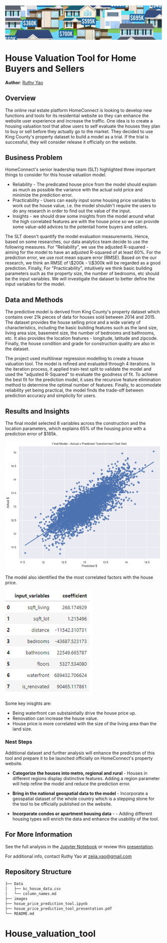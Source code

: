 ![front_image](./images/front_image.PNG)

# House Valuation Tool for Home Buyers and Sellers

**Author**: [Ruthy Yao](mailto:zejia.yao@gmail.com)

## Overview

The online real estate platform HomeConnect is looking to develop new functions and tools for its residential website so they can enhance the website user experience and increase the traffic. One idea is to create a housing valuation tool that allow users to self evaluate the houses they plan to buy or sell before they actually go to the market. They decided to use King County's property dataset to build a model as a trial. If the trial is successful, they will consider release it officially on the website. 

## Business Problem
HomeConnect's senior leadership team (SLT) highlighted three important things to consider for this house valuation model.  

* Reliability - The predicated house price from the model should explain as much as possible the variance with the actual sold price and minimize the prediction error. 
* Practicability - Users can easily input some housing price variables to work out the house value, i.e. the model shouldn't require the users to do any research in order to find out the value of the input.
* Insights - we should draw some insights from the model around what the high correlated features are with the house price so we can provide some value-add advices to the potentail home buyers and sellers.

The SLT doesn't quantify the model evaluation measurements. Hence, based on some researches, our data analytics team decide to use the following measures. For "Reliability", we use the adjusted R-squared - aiming for the model to have an adjusted R-squared of at least 60%. For the prediction error, we use root mean square error (RMSE). Based on the our research, we think an RMSE of \\$200k - \\$300k will be regarded as a good prediction.  Finally, For "Practicability", intuitively we think basic building parameters such as the property size, the number of bedrooms, etc should be the input variables. We will investigate the dataset to better define the input variables for the model.

## Data and Methods

The predictive model is derived from King County's property dataset which contains over 21k pieces of data for houses sold between 2014 and 2015. The dataset provides the house selling price and a wide variety of characteristics, including the basic building features such as the land size, living area size, basement size, the number of bedrooms and bathrooms, etc. It also provides the location features - longitude, latitude and zipcode. Finally, the house condition and grade for construction quality are also in the dataset.  

The project used multilinear regression modelling to create a house valuation tool. The model is refined and evaluated through 4 iterations. In the iteration process, it applied train-test split to validate the model and used the "adjusted R-Squared" to evaluate the goodness of fit. To achieve the best fit for the prediction model, it uses the recursive feature elimination method to determine the optimal number of features. Finally, to accomodate reliability yet being practical, the model finds the trade-off between prediction accuracy and simplicity for users.  

## Results and Insights

The final model selected 8 variables across the construction and the location parameters, which explains 65% of the housing price with a prediction error of $185k.

![Final_Model](./images/Final_Model.png)

The model also identified the the most correlated factors with the house price. 


![Feature_selected](./images/Feature_selected.png)

Some key inisghts are:

* Being waterfront can substaintially drive the house price up.
* Renovation can increase the house value.
* House price is more correlated with the size of the living area than the land size.
 

### Nest Steps
Additional dataset and further analysis will enhance the prediction of this tool and prepare it to be launched officially on HomeConnect's property website.

- **Categorize the houses into metro, regional and rural** - Houses in different regions display distinctive features. Adding a region parameter will help refine the model and reduce the prediction error.

- **Bring in the national geospatial data to the model** - Incorporate a geospatial dataset of the whole country which is a stepping stone for the tool to be officially published on the website.  

- **Incorporate condos or apartment housing data** - - Adding different housing types will enrich the data and enhance the usability of the tool.

## For More Information

See the full analysis in the [Jupyter Notebook](./house_price_prediction_tool.ipynb) or review this [presentation](./house_price_prediction_tool_presentation.pdf).

For additional info, contact Ruthy Yao at [zejia.yao@gmail.com](mailto:zejia.yao@gmail.com)

## Repository Structure

```
├── Data
│   ├── kc_hosue_data.csv
│   └── column_names.md
├── images
├── hosue_price_prediction_tool.ipynb 
├── hosue_price_prediction_tool_presentation.pdf
└── README.md
```
# House_valuation_tool
